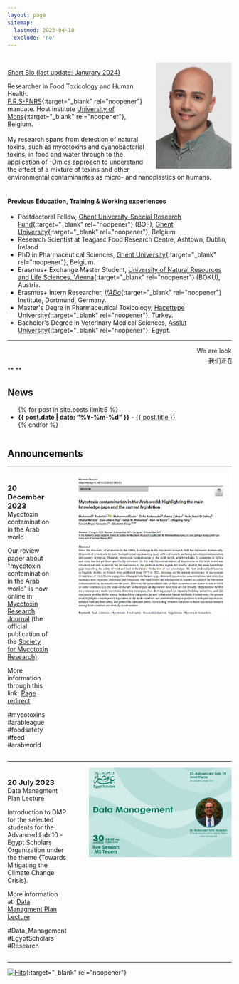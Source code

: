 ```yaml
---
layout: page
sitemap:
  lastmod: 2023-04-10
  exclude: 'no'
---
```

<br />
<!-- Profile picture -->
<img class="ProfilePic" img width=170 img align="right" alt="Mohamed Fathi Abdallah" style="float: right; margin-left: 25px; margin-up: 25px;" src="mohamed_fathi_abdallah_2023(2).jpg">

<u>Short Bio (last update: Janurary 2024)</u>

Researcher in Food Toxicology and Human Health. <br />[F.R.S-FNRS](https://www.frs-fnrs.be/en/){:target="_blank" rel="noopener"} mandate. Host institute [University of Mons](https://www.frs-fnrs.be/en/){:target="_blank" rel="noopener"}, Belgium.
<br /> <br> 
My research spans from detection of natural toxins, such as mycotoxins and cyanobacterial toxins, in food and water through to the application of -Omics approach to understand the effect of a mixture of toxins and other environmental contaminantes as micro- and nanoplastics on humans.
<br /> <br />

<!-- I received my bachelor in Veterinary Medical Sciences from [Assiut University](https://www.aun.edu.eg/main/){:target="_blank" rel="noopener"}, Egypt in 2011. After that, I joined the Pharmaceutical Toxicology Department, [Hacettepe University](https://www.hacettepe.edu.tr/english){:target="_blank" rel="noopener"}, Turkey in September 2013 (through the [Türkiye Scholarships](https://www.turkiyeburslari.gov.tr/){:target="_blank" rel="noopener"}) as a masters student and graduated in May 2016. During my masters, I was awarded an [Erasmus<sup>+</sup>](https://erasmus-plus.ec.europa.eu/){:target="_blank" rel="noopener"} internship to join the Chemical Risks Group at [_IfADo_](https://www.ifado.de/ifadoen/){:target="_blank" rel="noopener"} Institute in Dortmund, Germany. I conducted my master thesis on mycotoxin analysis through another [Erasmus<sup>+</sup>](https://erasmus-plus.ec.europa.eu/){:target="_blank" rel="noopener"} exchange scholarship at the [University of Natural Resources and Life Sciences, Vienna](https://boku.ac.at/en/){:target="_blank" rel="noopener"} (BOKU) in Tulln, Austria.

In August 2016, I joined the Centre of Excellence of Mycotoxicology & Public Health, [Ghent University](https://www.ugent.be/en){:target="_blank" rel="noopener"}, Belgium for my PhD to work on the mitigation of toxigenic fungi and their mycotoxins. My PhD work was part of [Mycokey](http://www.mycokey.eu/){:target="_blank" rel="noopener"} project which was funded by the EU Horizon 2020. I joined the Teagasc Food Research Centre in Ashtown, Dublin, Ireland as a research scientist in the framework of the European project [Agritox](http://agritox.eu/){:target="_blank" rel="noopener"} from April 2020 until September 2020.

Since October 2020, I am a postdoctoral fellow of the [Ghent University-Special Research Fund](https://www.ugent.be/nl/onderzoek/financiering/bof/postdoc/overzicht.htm){:target="_blank" rel="noopener"} (BOF) at the [Department of Food Technology, Safety and Health](https://www.ugent.be/bw/foodscience/en/research#rFoodMicro){:target="_blank" rel="noopener"}.!-->

#### Previous Education, Training & Working experiences
- Postdoctoral Fellow, [Ghent University-Special Research Fund](https://www.ugent.be/nl/onderzoek/financiering/bof/postdoc/overzicht.htm){:target="_blank" rel="noopener"} (BOF), [Ghent University](https://www.ugent.be/en){:target="_blank" rel="noopener"}, Belgium.
- Research Scientist at Teagasc Food Research Centre, Ashtown, Dublin, Ireland
- PhD in Pharmaceutical Sciences, [Ghent University](https://www.ugent.be/en){:target="_blank" rel="noopener"}, Belgium.
- Erasmus+ Exchange Master Student, [University of Natural Resources and Life Sciences, Vienna](https://boku.ac.at/en/){:target="_blank" rel="noopener"} (BOKU), Austria.
- Erasmus+ Intern Researcher, [_IfADo_](https://www.ifado.de/ifadoen/){:target="_blank" rel="noopener"} Institute, Dortmund, Germany.
- Master's Degre in Pharmaceutical Toxicology, [Hacettepe University](https://www.hacettepe.edu.tr/english){:target="_blank" rel="noopener"}, Turkey.
- Bachelor's Degree in Veterinary Medical Sciences, [Assiut University](https://www.aun.edu.eg/main/){:target="_blank" rel="noopener"}, Egypt.

**  **
<html>
<marquee behavior="scroll" direction="left" scrollamount="3">We are looking for motivated students and researchers to join our group. Please contact me for more details &emsp;
</marquee>
<marquee behavior="scroll" direction="left" scrollamount="2">我们正在寻找积极进取的学生和研究人员加入您的团队. 请联系我了解更多详情. &emsp;
  </marquee>
</html>
**  **

<style>
    .a2a_kit {
        float: right; /* Float the div to the right */
        margin: 10px; /* Add some margin for spacing */
    }
</style>
<!-- News and Twitter timeline -->
<div style="display: flex;">
  <div style="flex: 1; margin-right: 50px;">
    <h2>News</h2>
    <ul>
      {% for post in site.posts limit:5 %}
      <li><span style="font-weight: bold;">{{ post.date | date: "%Y-%m-%d" }}</span> - <a href="{{ post.url }}">{{ post.title }}</a></li>
      {% endfor %}
    </ul>
  </div>
  </div>
  
  <!-- <div style="width: 220px;"> 
    <a class="twitter-timeline"
       href="https://twitter.com/MoFathiAbdallah"
       data-tweet-limit="4"
       data-width="280"
       data-height="380"
       data-align="right">
      Tweets by MoFathiAbdallah
    </a>
    <script async src="https://platform.twitter.com/widgets.js" charset="utf-8"></script>
  </div>
</div> -->

<!-- Announcement -->
<div>
  <h2>Announcements</h2>
  <hr />
	<div style="display: flex;">
    <div style="flex: 1; margin-right: 50px;">
      <h3 style="margin-bottom: 0;">20 December 2023</h3>
      <p style="margin-top: 0;">Mycotoxin contamination in the Arab world</p>
      <p >Our review paper about "mycotoxin contamination in the Arab world" is now online in <a href="https://link.springer.com/journal/12550" target="_blank" rel="noopener">Mycotoxin Research Journal</a> (the official publication of the <a href="https://www.mycotoxin.de/" target="_blank" rel="noopener">Society for Mycotoxin Research)</a>.</p>
      <p style="margin-top: 0;">More information through this link: <a href="https://www.mfathiabdallah.com/Mycotoxin-contamination_review_Arab/" target="_blank">Page redirect</a></p>
      <p style="margin-top: 0;">#mycotoxins #arableague #foodsafety #feed #arabworld</p>
    </div>
    <div>
      <img src="/images/2023_12_20.PNG" alt="publication" style="width: 450px;">
    </div>
  </div>
 <hr />
</div>
  <div style="display: flex;">
    <div style="flex: 1; margin-right: 50px;">
      <h3 style="margin-bottom: 0;">20 July 2023</h3>
      <p style="margin-top: 0;">Data Managment Plan Lecture</p>
      <p >Introduction to DMP for the selected students for the Advanced Lab 10 -Egypt Scholars Organization under the theme (Towards Mitigating the Climate Change Crisis).</p>
      <p style="margin-top: 0;">More information at: <a href="https://www.mfathiabdallah.com/Data-Managment/" target="_blank">Data Managment Plan Lecture</a></p>
      <p style="margin-top: 0;">#Data_Management #EgyptScholars #Research</p>
    </div>
    <div>
      <img src="/images/2023_07_30.jpeg" alt="Special issue" style="width: 450px;">
    </div>
  </div>
 <hr />
<!--<div style="display: flex;">
    <div style="flex: 1; margin-right: 50px;">
      <h3 style="margin-bottom: 0;">01 December 2022</h3>
      <p style="margin-top: 0;">A new Special Issue in collaboration with Dr. Elisabeth Varga, Dr. Mohamed Fathi Abdallah, and Dr. Shupeng Yang</p>
      <p style="margin-top: 0;">"<a href="https://www.mdpi.com/journal/toxins/special_issues/18K7C930F7" target="_blank" style="color:#CC0000;">Current Research on Mycotoxins in Food and Feed: From Detection and Unravelling of Toxicity to Control</a>"</p>
      <p style="margin-top: 0;">More information at: <a href="https://www.mdpi.com/journal/toxins/special_issues/18K7C930F7" target="_blank">https://lnkd.in/g3-kW8dY</a></p>
      <p style="margin-top: 0;">#toxicology #mycotoxins #open_access</p>
    </div>
    <div>
      <img src="/images/Special-issue-toxins.png" alt="Special issue" style="width: 450px;">
    </div>
</div>-->

[![Hits](https://hits.seeyoufarm.com/api/count/incr/badge.svg?url=https%3A%2F%2Fwww.fathiabdallah.com&count_bg=%2379C83D&title_bg=%23555555&icon=&icon_color=%23E7E7E7&title=Visitors&edge_flat=false)](https://hits.seeyoufarm.com){:target="_blank" rel="noopener"} 

<!-- AddToAny BEGIN -->
<div class="a2a_kit a2a_kit_size_32 a2a_default_style">
    <a class="a2a_dd" href="https://www.addtoany.com/share"></a>
    <a class="a2a_button_facebook"></a>
    <a class="a2a_button_linkedin"></a>
    <a class="a2a_button_x"></a>
    <a class="a2a_button_microsoft_teams"></a>
    <a class="a2a_button_whatsapp"></a>
    <a class="a2a_button_pinterest"></a>
    <a class="a2a_button_email"></a>
</div>
<script>
    var a2a_config = a2a_config || {};
    a2a_config.num_services = 12;
</script>
<script async src="https://static.addtoany.com/menu/page.js"></script>
<!-- AddToAny END -->

